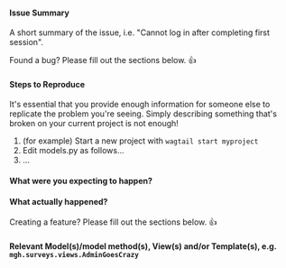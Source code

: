 #### Issue Summary

A short summary of the issue, i.e. "Cannot log in after completing first session".


Found a bug? Please fill out the sections below. 👍

#### Steps to Reproduce

It's essential that you provide enough information for someone else to replicate the problem you're seeing. Simply describing something that's broken on your current project is not enough!

1. (for example) Start a new project with `wagtail start myproject`
2. Edit models.py as follows...
3. ...

#### What were you expecting to happen?

#### What actually happened?


Creating a feature? Please fill out the sections below. 👍

#### Relevant Model(s)/model method(s), View(s) and/or Template(s), e.g. `mgh.surveys.views.AdminGoesCrazy`
